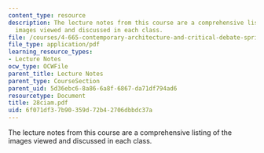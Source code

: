 ```yaml
---
content_type: resource
description: The lecture notes from this course are a comprehensive listing of the
  images viewed and discussed in each class.
file: /courses/4-665-contemporary-architecture-and-critical-debate-spring-2002/6f071df37b90359d72b42706dbbdc37a_28ciam.pdf
file_type: application/pdf
learning_resource_types:
- Lecture Notes
ocw_type: OCWFile
parent_title: Lecture Notes
parent_type: CourseSection
parent_uid: 5d36ebc6-8a86-6a8f-6867-da71df794ad6
resourcetype: Document
title: 28ciam.pdf
uid: 6f071df3-7b90-359d-72b4-2706dbbdc37a
---
```

The lecture notes from this course are a comprehensive listing of the images viewed and discussed in each class.

